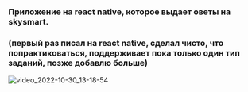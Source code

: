 ### Приложение на react native, которое выдает оветы на skysmart. 
### (первый раз писал на react native, сделал чисто, что попрактиковаться, поддерживает пока только один тип заданий, позже добавлю больше)


![video_2022-10-30_13-18-54](https://user-images.githubusercontent.com/43171120/198873611-1d1bfb17-61f4-41c9-9da6-0a06c1e69ed4.gif)
